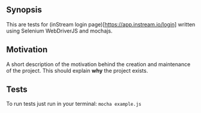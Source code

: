 ## Synopsis

This are tests for (inStream login page)[https://app.instream.io/login] written using Selenium WebDriverJS and mochajs.


## Motivation

A short description of the motivation behind the creation and maintenance of the project. This should explain **why** the project exists.


## Tests

To run tests just run in your terminal: `mocha example.js`

